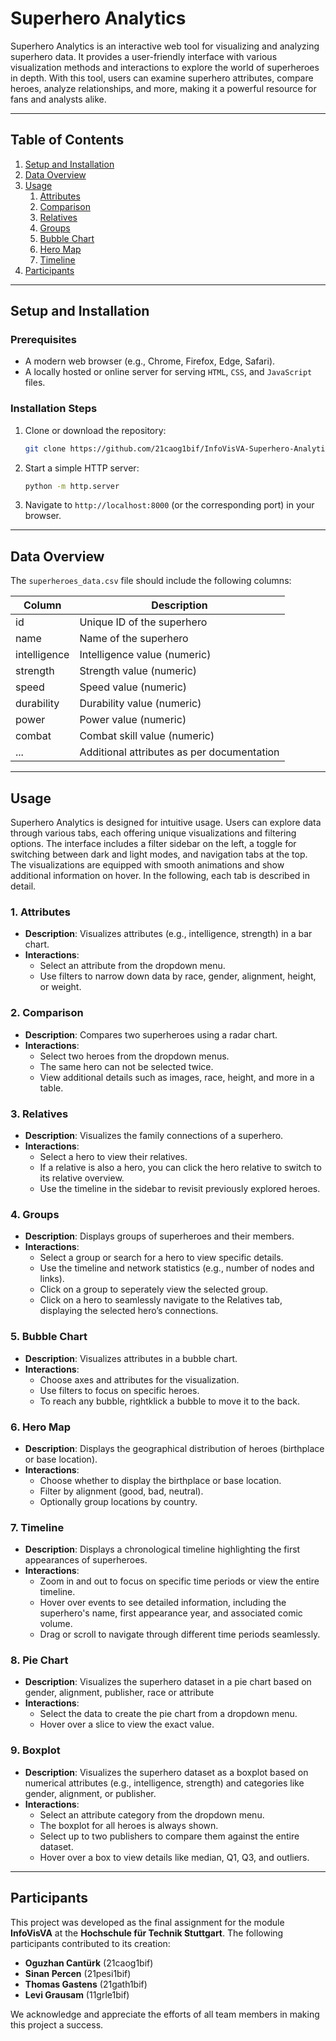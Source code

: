 # Superhero Analytics

Superhero Analytics is an interactive web tool for visualizing and analyzing superhero data. It provides a user-friendly interface with various visualization methods and interactions to explore the world of superheroes in depth. With this tool, users can examine superhero attributes, compare heroes, analyze relationships, and more, making it a powerful resource for fans and analysts alike.

---

## Table of Contents

1. [Setup and Installation](#setup-and-installation)
2. [Data Overview](#data-overview)
3. [Usage](#usage)
   1. [Attributes](#1-attributes)
   2. [Comparison](#2-comparison)
   3. [Relatives](#3-relatives)
   4. [Groups](#4-groups)
   5. [Bubble Chart](#5-bubble-chart)
   6. [Hero Map](#6-hero-map)
   7. [Timeline](#7-timeline)
4. [Participants](#participants)

---

## Setup and Installation

### Prerequisites
- A modern web browser (e.g., Chrome, Firefox, Edge, Safari).
- A locally hosted or online server for serving `HTML`, `CSS`, and `JavaScript` files.

### Installation Steps
1. Clone or download the repository:
   ```bash
   git clone https://github.com/21caog1bif/InfoVisVA-Superhero-Analytics.git
   ```

2. Start a simple HTTP server:
   ```bash
   python -m http.server
   ```

3. Navigate to `http://localhost:8000` (or the corresponding port) in your browser.

---

## Data Overview

The `superheroes_data.csv` file should include the following columns:

| Column              | Description                                |
|---------------------|--------------------------------------------|
| id                  | Unique ID of the superhero                |
| name                | Name of the superhero                     |
| intelligence        | Intelligence value (numeric)              |
| strength            | Strength value (numeric)                  |
| speed               | Speed value (numeric)                     |
| durability          | Durability value (numeric)                |
| power               | Power value (numeric)                     |
| combat              | Combat skill value (numeric)              |
| ...                 | Additional attributes as per documentation|

---

## Usage

Superhero Analytics is designed for intuitive usage. Users can explore data through various tabs, each offering unique visualizations and filtering options. The interface includes a filter sidebar on the left, a toggle for switching between dark and light modes, and navigation tabs at the top. The visualizations are equipped with smooth animations and show additional information on hover. In the following, each tab is described in detail.

### 1. Attributes
- **Description**: Visualizes attributes (e.g., intelligence, strength) in a bar chart.
- **Interactions**:
  - Select an attribute from the dropdown menu.
  - Use filters to narrow down data by race, gender, alignment, height, or weight.

### 2. Comparison
- **Description**: Compares two superheroes using a radar chart.
- **Interactions**:
  - Select two heroes from the dropdown menus.
  - The same hero can not be selected twice.
  - View additional details such as images, race, height, and more in a table.

### 3. Relatives
- **Description**: Visualizes the family connections of a superhero.
- **Interactions**:
  - Select a hero to view their relatives.
  - If a relative is also a hero, you can click the hero relative to switch to its relative overview.
  - Use the timeline in the sidebar to revisit previously explored heroes.

### 4. Groups
- **Description**: Displays groups of superheroes and their members.
- **Interactions**:
  - Select a group or search for a hero to view specific details.
  - Use the timeline and network statistics (e.g., number of nodes and links).
  - Click on a group to seperately view the selected group.
  - Click on a hero to seamlessly navigate to the Relatives tab, displaying the selected hero’s connections.

### 5. Bubble Chart
- **Description**: Visualizes attributes in a bubble chart.
- **Interactions**:
  - Choose axes and attributes for the visualization.
  - Use filters to focus on specific heroes.
  - To reach any bubble, rightklick a bubble to move it to the back.

### 6. Hero Map
- **Description**: Displays the geographical distribution of heroes (birthplace or base location).
- **Interactions**:
  - Choose whether to display the birthplace or base location.
  - Filter by alignment (good, bad, neutral).
  - Optionally group locations by country.

### 7. Timeline
- **Description**: Displays a chronological timeline highlighting the first appearances of superheroes.
- **Interactions**:
  - Zoom in and out to focus on specific time periods or view the entire timeline.
  - Hover over events to see detailed information, including the superhero's name, first appearance year, and associated comic volume.
  - Drag or scroll to navigate through different time periods seamlessly.

### 8. Pie Chart
- **Description**: Visualizes the superhero dataset in a pie chart based on gender, alignment, publisher, race or attribute
- **Interactions**:
  - Select the data to create the pie chart from a dropdown menu.
  - Hover over a slice to view the exact value.

### 9. Boxplot
- **Description**: Visualizes the superhero dataset as a boxplot based on numerical attributes (e.g., intelligence, strength) and categories like gender, alignment, or publisher.
- **Interactions**:
  - Select an attribute category from the dropdown menu.
  - The boxplot for all heroes is always shown.
  - Select up to two publishers to compare them against the entire dataset.
  - Hover over a box to view details like median, Q1, Q3, and outliers.


---

## Participants

This project was developed as the final assignment for the module **InfoVisVA** at the **Hochschule für Technik Stuttgart**. The following participants contributed to its creation:

- **Oguzhan Cantürk** (21caog1bif)
- **Sinan Percen** (21pesi1bif)
- **Thomas Gastens** (21gath1bif)
- **Levi Grausam** (11grle1bif)

We acknowledge and appreciate the efforts of all team members in making this project a success.

